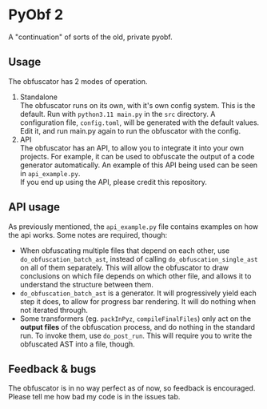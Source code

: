# PyObf 2

A "continuation" of sorts of the old, private pyobf.

## Usage

The obfuscator has 2 modes of operation.
1. Standalone<br>The obfuscator runs on its own, with it's own config system. This is the default. Run with `python3.11 main.py` in the `src` directory. A configuration file, `config.toml`, will be generated with the default values. Edit it, and run main.py again to run the obfuscator with the config.
2. API<br>The obfuscator has an API, to allow you to integrate it into your own projects. For example, it can be used to obfuscate the output of a code generator automatically. An example of this API being used can be seen in `api_example.py`.<br>If you end up using the API, please credit this repository.

## API usage
As previously mentioned, the `api_example.py` file contains examples on how the api works. Some notes are required, though:
- When obfuscating multiple files that depend on each other, use `do_obfuscation_batch_ast`, instead of calling `do_obfuscation_single_ast` on all of them separately. This will allow the obfuscator to draw conclusions on which file depends on which other file, and allows it to understand the structure between them.
- `do_obfuscation_batch_ast` is a generator. It will progressively yield each step it does, to allow for progress bar rendering. It will do nothing when not iterated through.
- Some transformers (eg. `packInPyz`, `compileFinalFiles`) only act on the **output files** of the obfuscation process, and do nothing in the standard run. To invoke them, use `do_post_run`. This will require you to write the obfuscated AST into a file, though.

## Feedback & bugs

The obfuscator is in no way perfect as of now, so feedback is encouraged. Please tell me how bad my code is in the
issues tab.